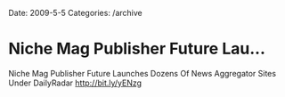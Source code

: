 Date: 2009-5-5
Categories: /archive

# Niche Mag Publisher Future Lau...

Niche Mag Publisher Future Launches Dozens Of News Aggregator Sites Under DailyRadar <a href="http://bit.ly/yENzg" rel="nofollow">http://bit.ly/yENzg</a>
